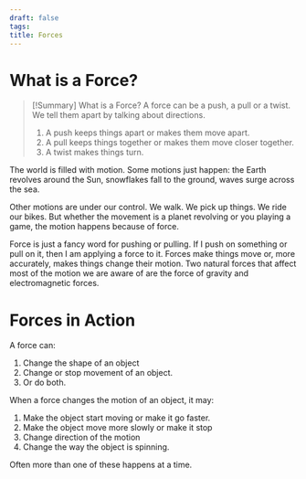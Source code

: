 ```yaml
---
draft: false
tags:
title: Forces
---
```


# What is a Force?

>
> [!Summary] What is a Force?
> A force can be a push, a pull or a twist. We tell them apart by talking about directions.
> 1. A push keeps things apart or makes them move apart.
> 2. A pull keeps things together or makes them move closer together.
> 3. A twist makes things turn.

The world is filled with motion. Some motions just happen: the Earth revolves around the Sun, snowflakes fall to the ground, waves surge across the sea.

Other motions are under our control. We walk. We pick up things. We ride our bikes. But whether the movement is a planet revolving or you playing a game, the motion happens because of force.

Force is just a fancy word for pushing or pulling. If I push on something or pull on it, then I am applying a force to it. Forces make things move or, more accurately, makes things change their motion. Two natural forces that affect most of the motion we are aware of are the force of gravity and electromagnetic forces.

# Forces in Action

A force can:

1. Change the shape of an object
2. Change or stop movement of an object.
3. Or do both.

When a force changes the motion of an object, it may:

1. Make the object start moving or make it go faster.
2. Make the object move more slowly or make it stop
3. Change direction of the motion
4. Change the way the object is spinning.

Often more than one of these happens at a time.
